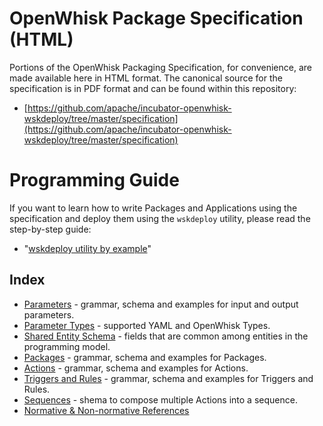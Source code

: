 # OpenWhisk Package Specification (HTML)

Portions of the OpenWhisk Packaging Specification, for convenience, are made available here in HTML format. The canonical source for the specification is in PDF format and can be found within this repository:
- [https://github.com/apache/incubator-openwhisk-wskdeploy/tree/master/specification](https://github.com/apache/incubator-openwhisk-wskdeploy/tree/master/specification)

# Programming Guide
If you want to learn how to write Packages and Applications using the specification and deploy them using the ```wskdeploy``` utility, please read the step-by-step guide:
- "[wskdeploy utility by example](https://github.com/apache/incubator-openwhisk-wskdeploy/blob/master/docs/programming_guide.md#wskdeploy-utility-by-example)"

## Index
- [Parameters](spec_parameters.md#parameters) - grammar, schema and examples for input and output parameters.
- [Parameter Types](spec_types.md#parameter-types) - supported YAML and OpenWhisk Types.
- [Shared Entity Schema](spec_shared_entity_schema.md#shared-entity-schema) - fields that are common among entities in the programming model.
- [Packages](spec_packages.md#packages) - grammar, schema and examples for Packages.
- [Actions](spec_actions.md#actions) - grammar, schema and examples for Actions.
- [Triggers and Rules](spec_trigger_rule.md#triggers-and-rules) - grammar, schema and examples for Triggers and Rules.
- [Sequences](spec_sequences.md#sequences) - shema to compose multiple Actions into a sequence.
- [Normative & Non-normative References](spec_normative_refs.md)
